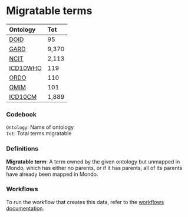# Migratable terms
| Ontology                          | Tot   |
|:----------------------------------|:------|
| [DOID](./migrate_doid.md)         | 95    |
| [GARD](./migrate_gard.md)         | 9,370 |
| [NCIT](./migrate_ncit.md)         | 2,113 |
| [ICD10WHO](./migrate_icd10who.md) | 119   |
| [ORDO](./migrate_ordo.md)         | 110   |
| [OMIM](./migrate_omim.md)         | 101   |
| [ICD10CM](./migrate_icd10cm.md)   | 1,889 |

### Codebook
`Ontology`: Name of ontology    
`Tot`: Total terms migratable

### Definitions
**Migratable term**: A term owned by the given ontology but unmapped in Mondo, which has either no parents, or if it has 
parents, all of its parents have already been mapped in Mondo.

### Workflows
To run the workflow that creates this data, refer to the [workflows documentation](../developer/workflows.md).